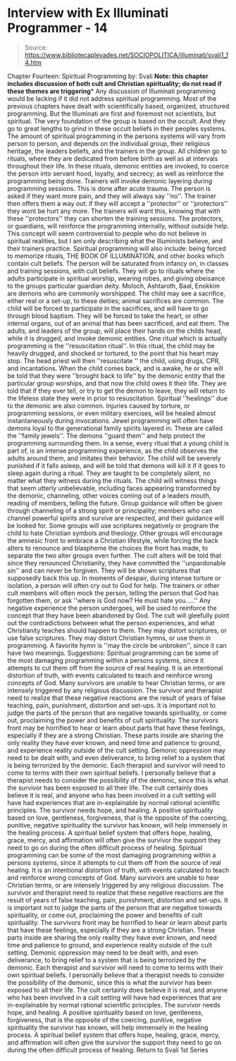 # Interview with Ex Illuminati Programmer - 14

> Source: https://www.bibliotecapleyades.net/SOCIOPOLITICA/illuminati/svali1_14.htm

Chapter Fourteen: Spiritual Programming by: Svali
**Note: this chapter includes discussion of both cult and Christian spirituality; do not read if these themes are triggering***
Any discussion of Illuminati programming would be lacking if it did not address spiritual programming. Most of the previous chapters have dealt with scientifically based, organized, structured programming. But the Illuminati are first and foremost not scientists, but spiritual. The very foundation of the group is based on the occult. And they go to great lengths to grind in these occult beliefs in their peoples systems. The amount of spiritual programming in the persons systems will vary from person to person, and depends on the individual group, their religious heritage, the leaders beliefs, and the trainers in the group. All children go to rituals, where they are dedicated from before birth as well as at intervals throughout their life. In these rituals, demonic entities are invoked, to coerce the person into servant hood, loyalty, and secrecy; as well as reinforce the programming being done. Trainers will invoke demonic layering during programming sessions. This is done after acute trauma. The person is asked if they want more pain, and they will always say ''no''. The trainer then offers them a way out: if they will accept a ''protector'' or ''protectors'' they wont be hurt any more. The trainers will want this, knowing that with these ''protectors'' they can shorten the training sessions. The protectors, or guardians, will reinforce the programming internally, without outside help. This concept will seem controversial to people who do not believe in spiritual realities, but I am only describing what the Illuminists believe, and their trainers practice. Spiritual programming will also include: being forced to memorize rituals, THE BOOK OF ILLUMINATION, and other books which contain cult beliefs. The person will be saturated from infancy on, in classes and training sessions, with cult beliefs. They will go to rituals where the adults participate in spiritual worship, wearing robes, and giving obeisance to the groups particular guardian deity. Moloch, Ashtaroth, Baal, Enokkim are demons who are commonly worshipped. The child may see a sacrifice, either real or a set-up, to these deities; animal sacrifices are common. The child will be forced to participate in the sacrifices, and will have to go through blood baptism. They will be forced to take the heart, or other internal organs, out of an animal that has been sacrificed, and eat them. The adults, and leaders of the group, will place their hands on the childs head, while it is drugged, and invoke demonic entities. One ritual which is actually programming is the ''resuscitation ritual''. In this ritual, the child may be heavily drugged, and shocked or tortured, to the point that his heart may stop. The head priest will then ''resuscitate '' the child, using drugs, CPR, and incantations. When the child comes back, and is awake, he or she will be told that they were ''brought back to life'' by the demonic entity that the particular group worships, and that now the child owes it their life. They are told that if they ever tell, or try to get the demon to leave, they will return to the lifeless state they were in prior to resuscitation. Spiritual ''healings'' due to the demonic are also common. Injuries caused by torture, or programming sessions, or even military exercises, will be healed almost instantaneously during invocations. Jewel programming will often have demons loyal to the generational family spirits layered in. These are called the ''family jewels''. The demons ''guard them'' and help protect the programming surrounding them. In a sense, every ritual that a young child is part of, is an intense programming experience, as the child observes the adults around them, and imitates their behavior. The child will be severely punished if it falls asleep, and will be told that demons will kill it if it goes to sleep again during a ritual. They are taught to be completely silent, no matter what they witness during the rituals. The child will witness things that seem utterly unbelievable, including faces appearing transformed by the demonic, channeling, other voices coming out of a leaders mouth, reading of members, telling the future. Group guidance will often be given through channeling of a strong spirit or principality; members who can channel powerful spirits and survive are respected, and their guidance will be looked for. Some groups will use scriptures negatively or program the child to hate Christian symbols and theology. Other groups will encourage the amnesic front to embrace a Christian lifestyle, while forcing the back alters to renounce and blaspheme the choices the front has made, to separate the two alter groups even further. The cult alters will be told that since they renounced Christianity, they have committed the ''unpardonable sin'' and can never be forgiven. They will be shown scriptures that supposedly back this up. In moments of despair, during intense torture or isolation, a person will often cry out to God for help. The trainers or other cult members will often mock the person, telling the person that God has forgotten them, or ask ''where is God now? He must hate you.....'' Any negative experience the person undergoes, will be used to reinforce the concept that they have been abandoned by God. The cult will gleefully point out the contradictions between what the person experiences, and what Christianity teaches should happen to them. They may distort scriptures, or use false scriptures. They may distort Christian hymns, or use them in programming. A favorite hymn is ''may the circle be unbroken'', since it can have two meanings. Suggestions:
Spiritual programming can be some of the most damaging programming within a persons systems, since it attempts to cut them off from the source of real healing. It is an intentional distortion of truth, with events calculated to teach and reinforce wrong concepts of God. Many survivors are unable to hear Christian terms, or are intensely triggered by any religious discussion. The survivor and therapist need to realize that these negative reactions are the result of years of false teaching, pain, punishment, distortion and set-ups. It is important not to judge the parts of the person that are negative towards spirituality, or come out, proclaiming the power and benefits of cult spirituality. The survivors front may be horrified to hear or learn about parts that have these feelings, especially if they are a strong Christian. These parts inside are sharing the only reality they have ever known, and need time and patience to ground, and experience reality outside of the cult setting. Demonic oppression may need to be dealt with, and even deliverance, to bring relief to a system that is being terrorized by the demonic. Each therapist and survivor will need to come to terms with their own spiritual beliefs. I personally believe that a therapist needs to consider the possibility of the demonic, since this is what the survivor has been exposed to all their life. The cult certainly does believe it is real, and anyone who has been involved in a cult setting will have had experiences that are in-explainable by normal rational scientific principles. The survivor needs hope, and healing. A positive spirituality based on love, gentleness, forgiveness, that is the opposite of the coercing, punitive, negative spirituality the survivor has known, will help immensely in the healing process. A spiritual belief system that offers hope, healing, grace, mercy, and affirmation will often give the survivor the support they need to go on during the often difficult process of healing.
Spiritual programming can be some of the most damaging programming within a persons systems, since it attempts to cut them off from the source of real healing. It is an intentional distortion of truth, with events calculated to teach and reinforce wrong concepts of God. Many survivors are unable to hear Christian terms, or are intensely triggered by any religious discussion. The survivor and therapist need to realize that these negative reactions are the result of years of false teaching, pain, punishment, distortion and set-ups. It is important not to judge the parts of the person that are negative towards spirituality, or come out, proclaiming the power and benefits of cult spirituality. The survivors front may be horrified to hear or learn about parts that have these feelings, especially if they are a strong Christian. These parts inside are sharing the only reality they have ever known, and need time and patience to ground, and experience reality outside of the cult setting. Demonic oppression may need to be dealt with, and even deliverance, to bring relief to a system that is being terrorized by the demonic. Each therapist and survivor will need to come to terms with their own spiritual beliefs. I personally believe that a therapist needs to consider the possibility of the demonic, since this is what the survivor has been exposed to all their life. The cult certainly does believe it is real, and anyone who has been involved in a cult setting will have had experiences that are in-explainable by normal rational scientific principles. The survivor needs hope, and healing. A positive spirituality based on love, gentleness, forgiveness, that is the opposite of the coercing, punitive, negative spirituality the survivor has known, will help immensely in the healing process.
A spiritual belief system that offers hope, healing, grace, mercy, and affirmation will often give the survivor the support they need to go on during the often difficult process of healing.
Return to Svali 1st Series
